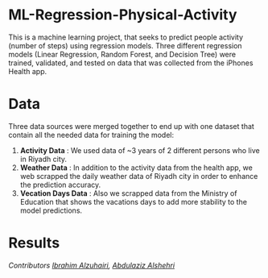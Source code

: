 # ML-Regression-Physical-Activity
This is a machine learning project, that seeks to predict people activity (number of steps) using regression models. Three different regression models (Linear Regression, Random Forest, and Decision Tree) were trained, validated, and tested on data that was collected from the iPhones Health app.

# Data
Three data sources were merged together to end up with one dataset that contain all the needed data for training the model:
1. **Activity Data** : We used data of ~3 years of 2 different persons who live in Riyadh city.
2. **Weather Data** : In addition to the activity data from the health app, we web scrapped the daily weather data of Riyadh city in order to enhance the prediction accuracy.
3. **Vecation Days Data** : Also we scrapped data from the Ministry of Education that shows the vacations days to add more stability to the model predictions.


# Results


*Contributors [Ibrahim Alzuhairi](https://github.com/ibalzuhairi), [Abdulaziz Alshehri](https://github.com/AbdulazizAlshehri)*


